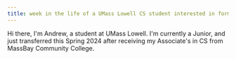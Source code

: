 ```yaml
---
title: week in the life of a UMass Lowell CS student interested in formal methods
---
```

Hi there, I'm Andrew, a student at UMass Lowell. I'm currently a Junior, and just transferred this Spring 2024 after receiving my Associate's in CS from MassBay Community College.
